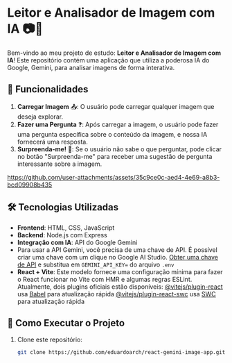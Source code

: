 # Leitor e Analisador de Imagem com IA 📷🤖

Bem-vindo ao meu projeto de estudo: **Leitor e Analisador de Imagem com IA**! Este repositório contém uma aplicação que utiliza a poderosa IA do Google, Gemini, para analisar imagens de forma interativa. 

## 🚀 Funcionalidades

1. **Carregar Imagem** 📤: O usuário pode carregar qualquer imagem que deseja explorar.
2. **Fazer uma Pergunta** ❓: Após carregar a imagem, o usuário pode fazer uma pergunta específica sobre o conteúdo da imagem, e nossa IA fornecerá uma resposta.
3. **Surpreenda-me!** 🎲: Se o usuário não sabe o que perguntar, pode clicar no botão "Surpreenda-me" para receber uma sugestão de pergunta interessante sobre a imagem.

https://github.com/user-attachments/assets/35c9ce0c-aed4-4e69-a8b3-bcd09908b435

## 🛠️ Tecnologias Utilizadas

- **Frontend**: HTML, CSS, JavaScript
- **Backend**: Node.js com Express
- **Integração com IA**: API do Google Gemini
- Para usar a API Gemini, você precisa de uma chave de API. É possível criar uma chave com um clique no Google AI Studio.
  [Obter uma chave de API](https://ai.google.dev/gemini-api/docs/api-key?hl=pt-br) e substitua em `GEMINI_API_KEY=` do arquivo `.env`
- **React + Vite**: Este modelo fornece uma configuração mínima para fazer o React funcionar no Vite com HMR e algumas regras ESLint.
Atualmente, dois plugins oficiais estão disponíveis:
  [@vitejs/plugin-react](https://github.com/vitejs/vite-plugin-react/blob/main/packages/plugin-react/README.md) usa [Babel](https://babeljs.io/) para atualização rápida
  [@vitejs/plugin-react-swc](https://github.com/vitejs/vite-plugin-react-swc) usa [SWC](https://swc.rs/) para atualização rápida

## 🚀 Como Executar o Projeto

1. Clone este repositório:
   ```bash
   git clone https://github.com/eduardoarch/react-gemini-image-app.git
